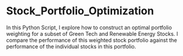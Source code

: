 # Stock_Portfolio_Optimization
In this Python Script, I explore how to construct an optimal portfolio weighting for a subset of Green Tech and Renewable Energy Stocks. I compare the performance of this weighted stock portfolio against the performance of the individual stocks in this portfolio. 
